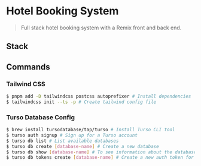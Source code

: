 # Hotel Booking System

> Full stack hotel booking system with a Remix front and back end.

## Stack

## Commands

### Tailwind CSS

```bash
$ pnpm add -D tailwindcss postcss autoprefixer # Install dependencies
$ tailwindcss init --ts -p # Create tailwind config file
```

### Turso Database Config

```bash
$ brew install tursodatabase/tap/turso # Install Turso CLI tool
$ turso auth signup # Sign up for a Turso account
$ turso db list # List available databases
$ turso db create [database-name] # Create a new database
$ turso db show [database-name] # To see information about the database, including a connection URL
$ turso db tokens create [database-name] # Create a new auth token for the database
```
